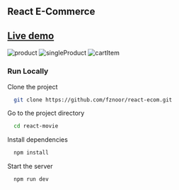 ## React E-Commerce
## [Live demo](https://fznoor.github.io/react-ecom/)

![product](https://github.com/user-attachments/assets/bf4604e4-094c-4f04-ad1a-1a53c0175201)
![singleProduct](https://github.com/user-attachments/assets/6c2da39d-49ae-4629-bf93-207583ddefb4)
![cartItem](https://github.com/user-attachments/assets/f5e0a914-5070-4cee-bbcb-ac4bf25ada4d)

### Run Locally

Clone the project

```bash
  git clone https://github.com/fznoor/react-ecom.git
```

Go to the project directory

```bash
  cd react-movie
```

Install dependencies

```bash
  npm install
```

Start the server

```bash
  npm run dev
```
